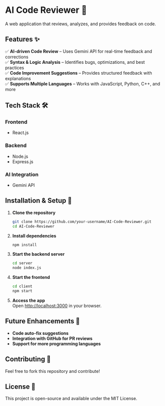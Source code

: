 # AI Code Reviewer 🤖  

A web application that reviews, analyzes, and provides feedback on code.  

## Features ✨  
✅ **AI-driven Code Review** – Uses Gemini API for real-time feedback and corrections  
✅ **Syntax & Logic Analysis** – Identifies bugs, optimizations, and best practices  
✅ **Code Improvement Suggestions** – Provides structured feedback with explanations  
✅ **Supports Multiple Languages** – Works with JavaScript, Python, C++, and more  

## Tech Stack 🛠️  

### **Frontend**  
- React.js  

### **Backend**  
- Node.js  
- Express.js  

### **AI Integration**  
- Gemini API  

## Installation & Setup 🚀  

1. **Clone the repository**  
   ```bash
   git clone https://github.com/your-username/AI-Code-Reviewer.git
   cd AI-Code-Reviewer
   ```

2. **Install dependencies**  
   ```bash
   npm install
   ```

3. **Start the backend server**  
   ```bash
   cd server
   node index.js
   ```

4. **Start the frontend**  
   ```bash
   cd client
   npm start
   ```

5. **Access the app**  
   Open [http://localhost:3000](http://localhost:3000) in your browser.  

## Future Enhancements 🚀  
- **Code auto-fix suggestions**  
- **Integration with GitHub for PR reviews**  
- **Support for more programming languages**  

## Contributing 🤝  
Feel free to fork this repository and contribute!  

## License 📜  
This project is open-source and available under the MIT License.  
